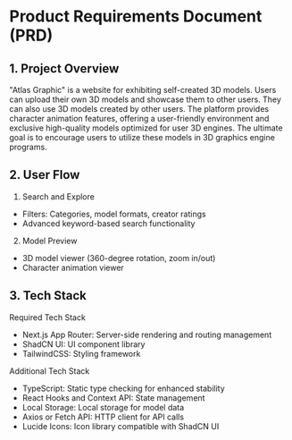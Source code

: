 # Product Requirements Document (PRD)

## 1. Project Overview

"Atlas Graphic" is a website for exhibiting self-created 3D models. Users can upload their own 3D models and showcase them to other users. They can also use 3D models created by other users. The platform provides character animation features, offering a user-friendly environment and exclusive high-quality models optimized for user 3D engines. The ultimate goal is to encourage users to utilize these models in 3D graphics engine programs.

## 2. User Flow

1. Search and Explore
- Filters: Categories, model formats, creator ratings
- Advanced keyword-based search functionality

2. Model Preview
- 3D model viewer (360-degree rotation, zoom in/out)
- Character animation viewer

## 3. Tech Stack

Required Tech Stack
- Next.js App Router: Server-side rendering and routing management
- ShadCN UI: UI component library
- TailwindCSS: Styling framework

Additional Tech Stack
- TypeScript: Static type checking for enhanced stability
- React Hooks and Context API: State management
- Local Storage: Local storage for model data
- Axios or Fetch API: HTTP client for API calls
- Lucide Icons: Icon library compatible with ShadCN UI


